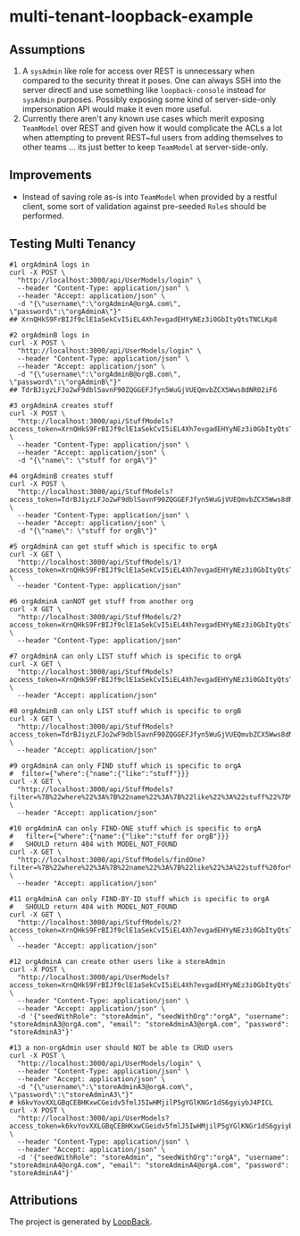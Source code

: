 # multi-tenant-loopback-example

## Assumptions

1. A `sysAdmin` like role for access over REST is unnecessary when compared to the security threat it poses. One can always SSH into the server directl and use something like `loopback-console` instead for `sysAdmin` purposes. Possibly exposing some kind of server-side-only impersonation API would make it even more useful.
2. Currently there aren't any known use cases which merit exposing `TeamModel` over REST and given how it would complicate the ACLs a lot when attempting to prevent REST~ful users from adding themselves to other teams ... its just better to keep `TeamModel` at server-side-only.

## Improvements

* Instead of saving role as-is into `TeamModel` when provided by a restful client, some sort of validation against pre-seeded `Role`s should be performed.

## Testing Multi Tenancy

```
#1 orgAdminA logs in
curl -X POST \
  "http://localhost:3000/api/UserModels/login" \
  --header "Content-Type: application/json" \
  --header "Accept: application/json" \
  -d "{\"username\":\"orgAdminA@orgA.com\", \"password\":\"orgAdminA\"}"
## XrnQHkS9FrBIJf9clE1aSekCvI5iEL4Xh7evgadEHYyNEz3i0GbItyQtsTNCLKp8

#2 orgAdminB logs in
curl -X POST \
  "http://localhost:3000/api/UserModels/login" \
  --header "Content-Type: application/json" \
  --header "Accept: application/json" \
  -d "{\"username\":\"orgAdminB@orgB.com\", \"password\":\"orgAdminB\"}"
## TdrBJiyzLFJo2wF9dblSavnF90ZQGGEFJfyn5WuGjVUEQmvbZCX5Wws8dNR02iF6

#3 orgAdminA creates stuff
curl -X POST \
  "http://localhost:3000/api/StuffModels?access_token=XrnQHkS9FrBIJf9clE1aSekCvI5iEL4Xh7evgadEHYyNEz3i0GbItyQtsTNCLKp8" \
  --header "Content-Type: application/json" \
  --header "Accept: application/json" \
  -d "{\"name\": \"stuff for orgA\"}"

#4 orgAdminB creates stuff
curl -X POST \
  "http://localhost:3000/api/StuffModels?access_token=TdrBJiyzLFJo2wF9dblSavnF90ZQGGEFJfyn5WuGjVUEQmvbZCX5Wws8dNR02iF6" \
  --header "Content-Type: application/json" \
  --header "Accept: application/json" \
  -d "{\"name\": \"stuff for orgB\"}"

#5 orgAdminA can get stuff which is specific to orgA
curl -X GET \
  "http://localhost:3000/api/StuffModels/1?access_token=XrnQHkS9FrBIJf9clE1aSekCvI5iEL4Xh7evgadEHYyNEz3i0GbItyQtsTNCLKp8" \
  --header "Content-Type: application/json"

#6 orgAdminA canNOT get stuff from another org
curl -X GET \
  "http://localhost:3000/api/StuffModels/2?access_token=XrnQHkS9FrBIJf9clE1aSekCvI5iEL4Xh7evgadEHYyNEz3i0GbItyQtsTNCLKp8" \
  --header "Content-Type: application/json"

#7 orgAdminA can only LIST stuff which is specific to orgA
curl -X GET \
  "http://localhost:3000/api/StuffModels?access_token=XrnQHkS9FrBIJf9clE1aSekCvI5iEL4Xh7evgadEHYyNEz3i0GbItyQtsTNCLKp8" \
  --header "Accept: application/json"

#8 orgAdminB can only LIST stuff which is specific to orgB
curl -X GET \
  "http://localhost:3000/api/StuffModels?access_token=TdrBJiyzLFJo2wF9dblSavnF90ZQGGEFJfyn5WuGjVUEQmvbZCX5Wws8dNR02iF6" \
  --header "Accept: application/json"

#9 orgAdminA can only FIND stuff which is specific to orgA
#  filter={"where":{"name":{"like":"stuff"}}}
curl -X GET \
  "http://localhost:3000/api/StuffModels?filter=%7B%22where%22%3A%7B%22name%22%3A%7B%22like%22%3A%22stuff%22%7D%7D%7D&access_token=XrnQHkS9FrBIJf9clE1aSekCvI5iEL4Xh7evgadEHYyNEz3i0GbItyQtsTNCLKp8" \
  --header "Accept: application/json"

#10 orgAdminA can only FIND-ONE stuff which is specific to orgA
#   filter={"where":{"name":{"like":"stuff for orgB"}}}
#   SHOULD return 404 with MODEL_NOT_FOUND
curl -X GET \
  "http://localhost:3000/api/StuffModels/findOne?filter=%7B%22where%22%3A%7B%22name%22%3A%7B%22like%22%3A%22stuff%20for%20orgB%22%7D%7D%7D&access_token=XrnQHkS9FrBIJf9clE1aSekCvI5iEL4Xh7evgadEHYyNEz3i0GbItyQtsTNCLKp8" \
  --header "Accept: application/json"

#11 orgAdminA can only FIND-BY-ID stuff which is specific to orgA
#   SHOULD return 404 with MODEL_NOT_FOUND
curl -X GET \
  "http://localhost:3000/api/StuffModels/2?access_token=XrnQHkS9FrBIJf9clE1aSekCvI5iEL4Xh7evgadEHYyNEz3i0GbItyQtsTNCLKp8" \
  --header "Accept: application/json"

#12 orgAdminA can create other users like a storeAdmin
curl -X POST \
  "http://localhost:3000/api/UserModels?access_token=XrnQHkS9FrBIJf9clE1aSekCvI5iEL4Xh7evgadEHYyNEz3i0GbItyQtsTNCLKp8" \
  --header "Content-Type: application/json" \
  --header "Accept: application/json" \
  -d '{"seedWithRole": "storeAdmin", "seedWithOrg":"orgA", "username": "storeAdminA3@orgA.com", "email": "storeAdminA3@orgA.com", "password": "storeAdminA3"}'

#13 a non-orgAdmin user should NOT be able to CRUD users
curl -X POST \
  "http://localhost:3000/api/UserModels/login" \
  --header "Content-Type: application/json" \
  --header "Accept: application/json" \
  -d "{\"username\":\"storeAdminA3@orgA.com\", \"password\":\"storeAdminA3\"}"
# k6kvYovXXLGBqCEBHKxwCGeidv5fmlJ5IwHMjilP5gYGlKNGr1dS6gyiybJ4PICL
curl -X POST \
  "http://localhost:3000/api/UserModels?access_token=k6kvYovXXLGBqCEBHKxwCGeidv5fmlJ5IwHMjilP5gYGlKNGr1dS6gyiybJ4PICL" \
  --header "Content-Type: application/json" \
  --header "Accept: application/json" \
  -d '{"seedWithRole": "storeAdmin", "seedWithOrg":"orgA", "username": "storeAdminA4@orgA.com", "email": "storeAdminA4@orgA.com", "password": "storeAdminA4"}'
```

## Attributions

The project is generated by [LoopBack](http://loopback.io).
